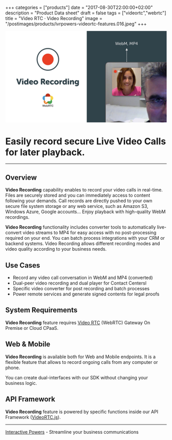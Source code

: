 +++
categories = ["products"]
date = "2017-08-30T22:00:00+02:00"
description = "Product Data sheet"
draft = false
tags = ["videortc","webrtc"]
title = "Video RTC · Video Recording"
image = "/postimages/products/ivrpowers-videortc-features.016.jpeg"
+++

![VideoRTC Video Recording](/postimages/products/ivrpowers-videortc-features.017.jpeg)

#	Easily record secure Live Video Calls for later playback.
---

## Overview

**Video Recording** capability enables to record your video calls in real-time. Files are securely stored and you can immediately access to content following your demands. Call records are directly pushed to your own secure file system storage or any web service, such as Amazon S3, Windows Azure, Google accounts… Enjoy playback with high-quality WebM recordings. 

**Video Recording** functionality includes converter tools to automatically live-convert video streams to MP4 for easy access with no post-processing required on your end. You can batch process integrations with your CRM or backend systems. Video Recording allows different recording modes and video quality according to your business needs.

## Use Cases

* Record any video call conversation in WebM and MP4 (converted)
* Dual-peer video recording and dual player for Contact Centersl
* Specific video converter for post recording and batch processes
* Power remote services and generate signed contents for legal proofs
	
## System Requirements

**Video Recording** feature requires [Video RTC](http://blog.ivrpowers.com/post/products/video-rtc/) (WebRTC) Gateway On Premise or Cloud CPaaS.

## Web & Mobile

**Video Recording** is available both for Web and Mobile endpoints. It is a flexible feature that allows to record ongoing calls from any computer or phone.

You can create dual-interfaces with our SDK without changing your business logic.

## API Framework

**Video Recording** feature is powered by specific functions inside our API Framework ([VideoRTC.js](http://blog.ivrpowers.com/post/development/introducing-videortcjs-developers/)).

---
[Interactive Powers](http://www.ivrpowers.com/) - Streamline your business communications